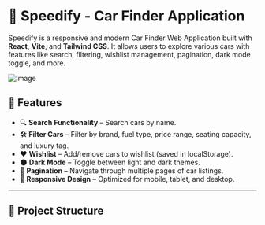 # 🚗 Speedify - Car Finder Application

Speedify is a responsive and modern Car Finder Web Application built with **React**, **Vite**, and **Tailwind CSS**. It allows users to explore various cars with features like search, filtering, wishlist management, pagination, dark mode toggle, and more.

![image](https://github.com/user-attachments/assets/d8567e2e-fb7f-458f-8f68-ad5ac4306207)


## 🚀 Features

- 🔍 **Search Functionality** – Search cars by name.
- 🛠️ **Filter Cars** – Filter by brand, fuel type, price range, seating capacity, and luxury tag.
- ❤️ **Wishlist** – Add/remove cars to wishlist (saved in localStorage).
- 🌑 **Dark Mode** – Toggle between light and dark themes.
- 📄 **Pagination** – Navigate through multiple pages of car listings.
- 📱 **Responsive Design** – Optimized for mobile, tablet, and desktop.

---

## 📁 Project Structure


 
 
